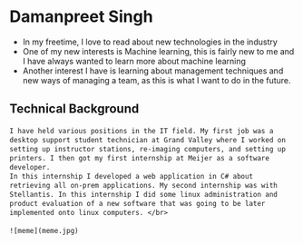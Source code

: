 # Damanpreet Singh
* In my freetime, I love to read about new technologies in the industry
* One of my new interests is Machine learning, this is fairly new to me and I have always wanted to learn more about machine learning
* Another interest I have is learning about management techniques and new ways of managing a team, as this is what I want to do in the future.
## Technical Background
	I have held various positions in the IT field. My first job was a desktop support student technician at Grand Valley where I worked on setting up instructor stations, re-imaging computers, and setting up printers. I then got my first internship at Meijer as a software developer. 
	In this internship I developed a web application in C# about retrieving all on-prem applications. My second internship was with Stellantis. In this internship I did some linux administration and product evaluation of a new software that was going to be later implemented onto linux computers. </br>

	![meme](meme.jpg)   